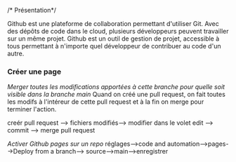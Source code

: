 /* Présentation*/

Github est une plateforme de collaboration permettant d'utiliser Git. Avec des dépôts de code dans le cloud, plusieurs développeurs peuvent travailler sur un même projet. 
Github est un outil de gestion de projet, accessible à tous permettant à n'importe quel développeur de contribuer au code d'un autre.

### Créer une page

*Merger toutes les modifications apportées à cette branche pour quelle soit visible dans la branche main*
Quand on créé une pull request, on fait toutes les modifs à l'intéreur de cette pull request et à la fin on merge pour terminer l'action.

creér pull request --> fichiers modifiés--> modifier dans le volet edit --> commit --> merge pull request

*Activer Github pages sur un repo*
réglages-->code and automation-->pages-->Deploy from a branch--> source-->main-->enregistrer



